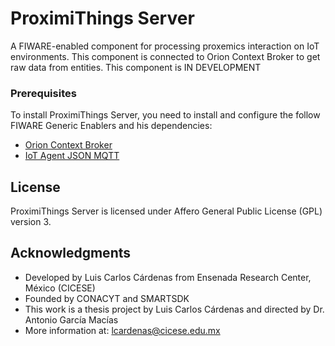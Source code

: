 # ProximiThings Server
A FIWARE-enabled component for processing proxemics interaction on IoT environments. This component is connected to Orion Context Broker to get raw data from entities. This component is IN DEVELOPMENT

### Prerequisites

To install ProximiThings Server, you need to install and configure the follow FIWARE Generic Enablers and his dependencies: 
* [Orion Context Broker](https://github.com/telefonicaid/fiware-orion)
* [IoT Agent JSON MQTT](https://github.com/telefonicaid/iotagent-json)


## License

ProximiThings Server is licensed under Affero General Public License (GPL) version 3.

## Acknowledgments

* Developed by Luis Carlos Cárdenas from Ensenada Research Center, México (CICESE)
* Founded by CONACYT and SMARTSDK 
* This work is a thesis project by Luis Carlos Cárdenas and directed by Dr. Antonio García Macías
* More information at: lcardenas@cicese.edu.mx

